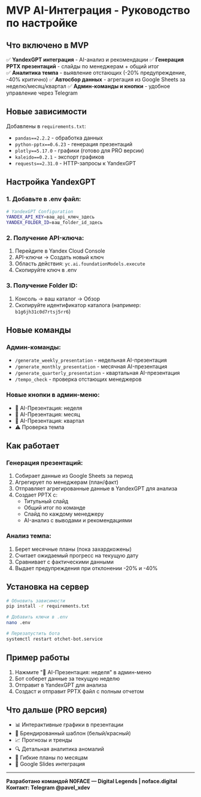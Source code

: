 # MVP AI-Интеграция - Руководство по настройке

## Что включено в MVP

✅ **YandexGPT интеграция** - AI-анализ и рекомендации
✅ **Генерация PPTX презентаций** - слайды по менеджерам + общий итог  
✅ **Аналитика темпа** - выявление отстающих (-20% предупреждение, -40% критично)
✅ **Автосбор данных** - агрегация из Google Sheets за неделю/месяц/квартал
✅ **Админ-команды и кнопки** - удобное управление через Telegram

## Новые зависимости

Добавлены в `requirements.txt`:
- `pandas==2.2.2` - обработка данных
- `python-pptx==0.6.23` - генерация презентаций
- `plotly==5.17.0` - графики (готово для PRO версии)
- `kaleido==0.2.1` - экспорт графиков
- `requests==2.31.0` - HTTP-запросы к YandexGPT

## Настройка YandexGPT

### 1. Добавьте в .env файл:
```bash
# YandexGPT Configuration
YANDEX_API_KEY=ваш_api_ключ_здесь
YANDEX_FOLDER_ID=ваш_folder_id_здесь
```

### 2. Получение API-ключа:
1. Перейдите в Yandex Cloud Console
2. API-ключи → Создать новый ключ
3. Область действия: `yc.ai.foundationModels.execute`
4. Скопируйте ключ в .env

### 3. Получение Folder ID:
1. Консоль → ваш каталог → Обзор
2. Скопируйте идентификатор каталога (например: `b1g6jh31c0d7rtsj5rr6`)

## Новые команды

### Админ-команды:
- `/generate_weekly_presentation` - недельная AI-презентация
- `/generate_monthly_presentation` - месячная AI-презентация  
- `/generate_quarterly_presentation` - квартальная AI-презентация
- `/tempo_check` - проверка отстающих менеджеров

### Новые кнопки в админ-меню:
- 🤖 AI-Презентация: неделя
- 🤖 AI-Презентация: месяц
- 🤖 AI-Презентация: квартал
- ⚠️ Проверка темпа

## Как работает

### Генерация презентаций:
1. Собирает данные из Google Sheets за период
2. Агрегирует по менеджерам (план/факт)
3. Отправляет агрегированные данные в YandexGPT для анализа
4. Создает PPTX с:
   - Титульный слайд
   - Общий итог по команде
   - Слайд по каждому менеджеру
   - AI-анализ с выводами и рекомендациями

### Анализ темпа:
1. Берет месячные планы (пока захардкожены)
2. Считает ожидаемый прогресс на текущую дату
3. Сравнивает с фактическими данными
4. Выдает предупреждения при отклонении -20% и -40%

## Установка на сервер

```bash
# Обновить зависимости
pip install -r requirements.txt

# Добавить ключи в .env
nano .env

# Перезапустить бота
systemctl restart otchet-bot.service
```

## Пример работы

1. Нажмите "🤖 AI-Презентация: неделя" в админ-меню
2. Бот соберет данные за текущую неделю
3. Отправит в YandexGPT для анализа
4. Создаст и отправит PPTX файл с полным отчетом

## Что дальше (PRO версия)

- 📊 Интерактивные графики в презентации
- 🎨 Брендированный шаблон (белый/красный)
- 📈 Прогнозы и тренды
- 🔍 Детальная аналитика аномалий
- 📅 Гибкие планы по месяцам
- 🚀 Google Slides интеграция

---

**Разработано командой N0FACE — Digital Legends | noface.digital**  
**Контакт: Telegram @pavel_xdev**
